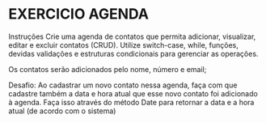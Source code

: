 #  EXERCICIO AGENDA

Instruções
Crie uma agenda de contatos que permita adicionar, visualizar, editar e excluir contatos (CRUD).
Utilize switch-case, while, funções, devidas validações e estruturas condicionais para gerenciar as operações.

Os contatos serão adicionados pelo nome, número e email;

Desafio:
 Ao cadastrar um novo contato nessa agenda, faça com que cadastre também a data e hora atual que esse novo contato foi adicionado à agenda. Faça isso através do método Date para retornar a data e a hora atual (de acordo com o sistema)
